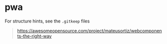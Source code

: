 # pwa
For structure hints, see the `.gitkeep` files
> https://awesomeopensource.com/project/mateusortiz/webcomponents-the-right-way
